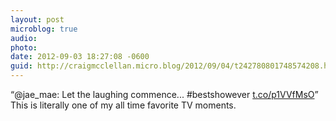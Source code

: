 ```yaml
---
layout: post
microblog: true
audio: 
photo: 
date: 2012-09-03 18:27:08 -0600
guid: http://craigmcclellan.micro.blog/2012/09/04/t242780801748574208.html
---
```

“@jae_mae: Let the laughing commence... #bestshowever [t.co/p1VVfMsO](http://t.co/p1VVfMsO)” This is literally one of my all time favorite TV moments.
